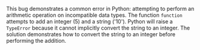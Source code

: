 This bug demonstrates a common error in Python: attempting to perform an arithmetic operation on incompatible data types.  The function `function` attempts to add an integer (5) and a string ('10'). Python will raise a `TypeError` because it cannot implicitly convert the string to an integer.  The solution demonstrates how to convert the string to an integer before performing the addition.